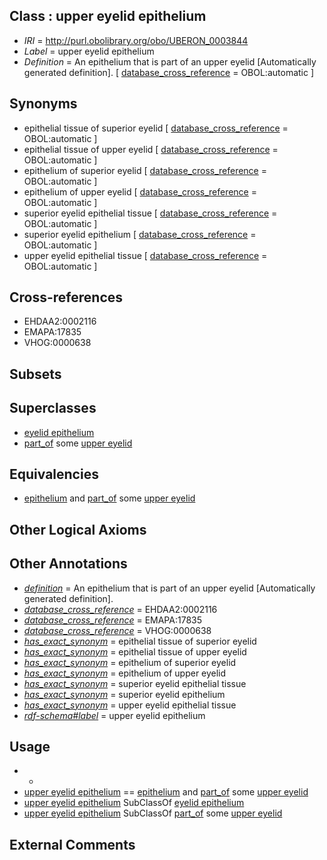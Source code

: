 
## Class : upper eyelid epithelium

 * *IRI* = http://purl.obolibrary.org/obo/UBERON_0003844
 * *Label* = upper eyelid epithelium
 * *Definition* = An epithelium that is part of an upper eyelid [Automatically generated definition]. [ [database_cross_reference](../../ef/oboInOwl#hasDbXref.md) = OBOL:automatic ]

## Synonyms

 * epithelial tissue of superior eyelid [ [database_cross_reference](../../ef/oboInOwl#hasDbXref.md) = OBOL:automatic ]
 * epithelial tissue of upper eyelid [ [database_cross_reference](../../ef/oboInOwl#hasDbXref.md) = OBOL:automatic ]
 * epithelium of superior eyelid [ [database_cross_reference](../../ef/oboInOwl#hasDbXref.md) = OBOL:automatic ]
 * epithelium of upper eyelid [ [database_cross_reference](../../ef/oboInOwl#hasDbXref.md) = OBOL:automatic ]
 * superior eyelid epithelial tissue [ [database_cross_reference](../../ef/oboInOwl#hasDbXref.md) = OBOL:automatic ]
 * superior eyelid epithelium [ [database_cross_reference](../../ef/oboInOwl#hasDbXref.md) = OBOL:automatic ]
 * upper eyelid epithelial tissue [ [database_cross_reference](../../ef/oboInOwl#hasDbXref.md) = OBOL:automatic ]

## Cross-references

 * EHDAA2:0002116
 * EMAPA:17835
 * VHOG:0000638

## Subsets


## Superclasses

 * [eyelid epithelium](../../UBERON/34/UBERON_0035034.md)
 * [part_of](../../BFO/50/BFO_0000050.md) some [upper eyelid](../../UBERON/12/UBERON_0001712.md)

## Equivalencies

 * [epithelium](../../UBERON/83/UBERON_0000483.md) and [part_of](../../BFO/50/BFO_0000050.md) some [upper eyelid](../../UBERON/12/UBERON_0001712.md)

## Other Logical Axioms


## Other Annotations

 * *[definition](../../IAO/15/IAO_0000115.md)* = An epithelium that is part of an upper eyelid [Automatically generated definition].
 * *[database_cross_reference](../../ef/oboInOwl#hasDbXref.md)* = EHDAA2:0002116
 * *[database_cross_reference](../../ef/oboInOwl#hasDbXref.md)* = EMAPA:17835
 * *[database_cross_reference](../../ef/oboInOwl#hasDbXref.md)* = VHOG:0000638
 * *[has_exact_synonym](../../ym/oboInOwl#hasExactSynonym.md)* = epithelial tissue of superior eyelid
 * *[has_exact_synonym](../../ym/oboInOwl#hasExactSynonym.md)* = epithelial tissue of upper eyelid
 * *[has_exact_synonym](../../ym/oboInOwl#hasExactSynonym.md)* = epithelium of superior eyelid
 * *[has_exact_synonym](../../ym/oboInOwl#hasExactSynonym.md)* = epithelium of upper eyelid
 * *[has_exact_synonym](../../ym/oboInOwl#hasExactSynonym.md)* = superior eyelid epithelial tissue
 * *[has_exact_synonym](../../ym/oboInOwl#hasExactSynonym.md)* = superior eyelid epithelium
 * *[has_exact_synonym](../../ym/oboInOwl#hasExactSynonym.md)* = upper eyelid epithelial tissue
 * *[rdf-schema#label](../../el/rdf-schema#label.md)* = upper eyelid epithelium

## Usage

 * -
 * [upper eyelid epithelium](../../UBERON/44/UBERON_0003844.md) == [epithelium](../../UBERON/83/UBERON_0000483.md) and [part_of](../../BFO/50/BFO_0000050.md) some [upper eyelid](../../UBERON/12/UBERON_0001712.md)
 * [upper eyelid epithelium](../../UBERON/44/UBERON_0003844.md) SubClassOf [eyelid epithelium](../../UBERON/34/UBERON_0035034.md)
 * [upper eyelid epithelium](../../UBERON/44/UBERON_0003844.md) SubClassOf [part_of](../../BFO/50/BFO_0000050.md) some [upper eyelid](../../UBERON/12/UBERON_0001712.md)

## External Comments

